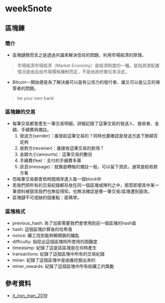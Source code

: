 # week5note
## 區塊鍊
### 簡介
* 區塊鏈簡而言之是透過共識來解決信任的問題，利用市場經濟的原理。
> 市場經濟市場經濟（Market Economy）是經濟制度的一種。是指資源配置情況是由自由市場價格機制而定，不是由政府單位來決定。
* Bitcoin一開始便是為了解決誰可以是有公信力的發行者、誰又可以是公正的保管者的問題。
>be your own bank
### 區塊鍊的交易
* 每筆交易都會產生一筆交易明細，詳細記錄了這筆交易的發送人、接收者、金額、手續費與備註。
  1. 發送方(sender)：誰發起這筆交易的？同時也要確認是發送方底下餘額否足夠
  2. 收款方(receiver)：誰接收這筆交易的款項？
  3. 金額大小(amounts)：這筆交易的數目
  4. 手續費(fee)：支付的手續費多寡
  5. 訊息(message)：就像是轉帳的備註一般，可以留下資訊，通常是給收款方看
* 而每筆交易都會依時間順序進入每一個block中
* 若我們把所有的交易紀錄都存放在同一個區塊或陣列之中，那麼即便其中某一筆資料被竄改我們也無從得知，也無法確認是哪一筆交易/區塊遭到竄改。
* 區塊鏈不可或缺的個重點：密碼學。
### 區塊格式
* previous_hash: 為了加密需要我們會使用到前一個區塊的hash值
* hash: 這個區塊計算後的哈希值
* nonce: 礦工找到能夠解開鎖的鑰匙
* difficulty: 指挖出這個區塊時所使用的困難度
* timestamp: 紀錄了這是該區塊是在何時產生
* transactions: 紀錄了這個區塊中所有的交易紀錄
* miner: 紀錄了這個區塊中是由誰挖掘出來的
* miner_rewards: 紀錄了這個區塊中所有給礦工的獎勵
## 參考資料
* [it_iron_man_2019](https://github.com/lkm543/it_iron_man_2019)

